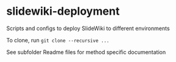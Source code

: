 # slidewiki-deployment
Scripts and configs to deploy SlideWiki to different environments

To clone, run `git clone --recursive ...`

See subfolder Readme files for method specific documentation
